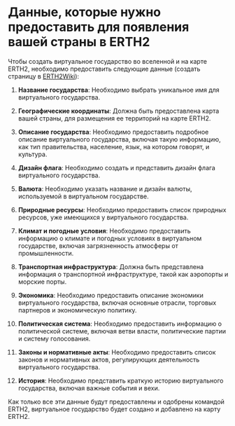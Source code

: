 # Данные, которые нужно предоставить для появления вашей страны в ERTH2

Чтобы создать виртуальное государство во вселенной и на карте ERTH2, необходимо предоставить следующие данные (создать страницу в [ERTH2Wiki](https://erth2.fandom.com/ru/wiki/ERTH2_%D0%92%D0%B8%D0%BA%D0%B8)):

1. **Название государства**: Необходимо выбрать уникальное имя для виртуального государства.

2. **Географические координаты**: Должна быть предоставлена карта вашей страны, для размещения ее территорий на карте ERTH2.

3. **Описание государства**: Необходимо предоставить подробное описание виртуального государства, включая такую информацию, как тип правительства, население, язык, на котором говорят, и культура.

4. **Дизайн флага**: Необходимо создать и представить дизайн флага виртуального государства.

5. **Валюта**: Необходимо указать название и дизайн валюты, используемой в виртуальном государстве.

6. **Природные ресурсы**: Необходимо предоставить список природных ресурсов, уже имеющихся у виртуального государства.

7. **Климат и погодные условия**: Необходимо предоставить информацию о климате и погодных условиях в виртуальном государстве, включая загрязненность атмосферы от промышленности.

8. **Транспортная инфраструктура**: Должна быть представлена информация о транспортной инфраструктуре, такой как аэропорты и морские порты.

9. **Экономика**: Необходимо предоставить описание экономики виртуального государства, включая основные отрасли, торговых партнеров и экономическую политику.

10. **Политическая система**: Необходимо предоставить информацию о политической системе, включая ветви власти, политические партии и систему голосования.

11. **Законы и нормативные акты**: Необходимо предоставить список законов и нормативных актов, регулирующих деятельность виртуального государства.

12. **История**: Необходимо представить краткую историю виртуального государства, включая важные события и вехи.

Как только все эти данные будут предоставлены и одобрены командой ERTH2, виртуальное государство будет создано и добавлено на карту ERTH2.
